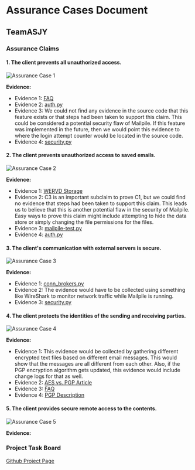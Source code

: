 # Assurance Cases Document

## TeamASJY

### Assurance Claims

#### 1. The client prevents all unauthorized access.

![Assurance Case 1](https://i.imgur.com/exehQUp.png)

**Evidence:**
* Evidence 1: [FAQ](https://www.mailpile.is/faq/#enc-5)
* Evidence 2: [auth.py](https://github.com/mailpile/Mailpile/blob/master/mailpile/auth.py) 
* Evidence 3: We could not find any evidence in the source code that this feature exists or that steps had been taken to support this claim. This could be considered a potential security flaw of Mailpile. If this feature was implemented in the future, then we would point this evidence to where the login attempt counter would be located in the source code.
* Evidence 4: [security.py](https://github.com/mailpile/Mailpile/blob/master/mailpile/security.py)


#### 2. The client prevents unauthorized access to saved emails.

![Assurance Case 2](https://i.imgur.com/R3pYW9t.png)

**Evidence:**

* Evidence 1: [WERVD Storage](https://github.com/mailpile/Mailpile/wiki/WERVD-Storage)
* Evidence 2: C3 is an important subclaim to prove C1, but we could find no evidence that steps had been taken to support this claim. This leads us to believe that this is another potential flaw in the security of Mailpile. Easy ways to prove this claim might include attempting to hide the data store or simply changing the file permissions for the files.
* Evidence 3: [mailpile-test.py](https://github.com/mailpile/Mailpile/blob/master/scripts/mailpile-test.py)
* Evidence 4: [auth.py](https://github.com/mailpile/Mailpile/blob/master/mailpile/auth.py)


#### 3. The client's communication with external servers is secure.

![Assurance Case 3](https://i.imgur.com/6HGqliT.png)

**Evidence:**
* Evidence 1: [conn_brokers.py](https://github.com/mailpile/Mailpile/blob/master/mailpile/conn_brokers.py)
* Evidence 2: The evidence would have to be collected using something like WireShark to monitor network traffic while Mailpile is running.
* Evidence 3: [security.py](https://github.com/mailpile/Mailpile/blob/master/mailpile/security.py)


#### 4. The client protects the identities of the sending and receiving parties.

![Assurance Case 4](https://i.imgur.com/BOLK0Rz.png)

**Evidence:**
*  Evidence 1: This evidence would be collected by gathering different encrypted text files based on different email messages. This would show that the messages are all different from each other. Also, if the PGP encryption algorithm gets updated, this evidence would include change logs for that as well.
*  Evidence 2: [AES vs. PGP Article](https://info.townsendsecurity.com/bid/66064/aes-vs-pgp-what-is-the-difference)
*  Evidence 3: [FAQ](https://www.mailpile.is/faq/#wha-3)
*  Evidence 4: [PGP Description](https://en.wikipedia.org/wiki/Pretty_Good_Privacy)


#### 5. The client provides secure remote access to the contents.

![Assurance Case 5]()

**Evidence:**



### Project Task Board

[Github Project Page](https://github.com/SethRedwine/CSCI8420-TeamASJY/projects/4)
